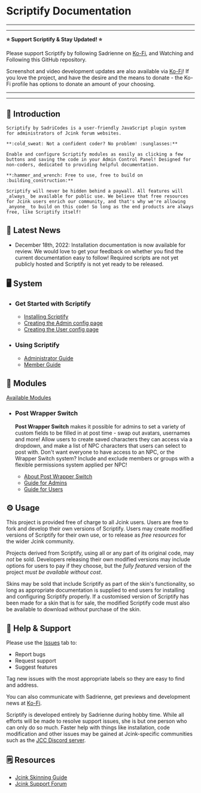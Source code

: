 # Scriptify Documentation

---

---

**:star: Support Scriptify & Stay Updated! :star:**

Please support Scriptify by following Sadrienne on [Ko-Fi](https://ko-fi.com/sadricodes), and Watching and Following this GitHub repository.

Screenshot and video development updates are also available via [Ko-Fi](https://ko-fi.com/sadricodes)! If you love the project, and have the desire and the means to donate - the Ko-Fi profile has options to donate an amount of your choosing.

---

---

## :rainbow: Introduction

    Scriptify by SadriCodes is a user-friendly JavaScript plugin system for administrators of Jcink forum websites.

    **:cold_sweat: Not a confident coder? No problem! :sunglasses:**

    Enable and configure Scriptify modules as easily as clicking a few buttons and saving the code in your Admin Control Panel! Designed for non-coders, dedicated to providing helpful documentation.

    **:hammer_and_wrench: Free to use, free to build on :building_construction:**

    Scriptify will never be hidden behind a paywall. All features will _always_ be available for public use. We believe that free resources for Jcink users enrich our community, and that's why we're allowing _anyone_ to build on this code! So long as the end products are always free, like Scriptify itself!

## :mega: Latest News

- December 18th, 2022: Installation documentation is now available for review. We would love to get your feedback on whether you find the current documentation easy to follow! Required scripts are not yet publicly hosted and Scriptify is not yet ready to be released.

## :desktop_computer: System

- ### Get Started with Scriptify

  - [Installing Scriptify](./documentation/installing.md)
  - [Creating the Admin config page](./documentation/installing.md)
  - [Creating the User config page](./documentation/installing.md)

- ### Using Scriptify
  - [Administrator Guide](./documentation//adminguide.md)
  - [Member Guide](./documentation//memberguide.md)

## :diamond_shape_with_a_dot_inside: Modules

[Available Modules](./documentation/moduleList.md)

- ### Post Wrapper Switch

  **Post Wrapper Switch** makes it possible for admins to set a variety of custom fields to be filled in at post time - swap out avatars, usernames and more! Allow users to create saved characters they can access via a dropdown, and make a list of NPC characters that users can select to post with. Don't want everyone to have access to an NPC, or the Wrapper Switch system? Include and exclude members or groups with a flexible permissions system applied per NPC!

  - [About Post Wrapper Switch](./documentation//moduleGuides/wrapperSwitch/wrapperSwitch.md)
  - [Guide for Admins](./documentation//moduleGuides/wrapperSwitch/wrapperSwitchAdmin.md)
  - [Guide for Users](./documentation//moduleGuides/wrapperSwitch/wrapperSwitchUser.md)

## :gear: Usage

This project is provided free of charge to all Jcink users. Users are free to fork and develop their own versions of Scriptify. Users may create modified versions of Scriptify for their own use, or to release as _free resources_ for the wider Jcink community.

Projects derived from Scriptify, using all or any part of its original code, may _not_ be sold. Developers releasing their own modified versions may include options for users to pay if they choose, but the _fully featured_ version of the project _must be available without cost_.

Skins may be sold that include Scriptify as part of the skin's functionality, so long as appropriate documentation is supplied to end users for installing and configuring Scriptify properly. If a customised version of Scriptify has been made for a skin that is for sale, the modified Scriptify code must also be available to download _without_ purchase of the skin.

## :lady_beetle: Help & Support

Please use the [Issues](https://github.com/sadricodes/scriptify/issues) tab to:

- Report bugs
- Request support
- Suggest features

Tag new issues with the most appropriate labels so they are easy to find and address.

You can also communicate with Sadrienne, get previews and development news at [Ko-Fi](https://ko-fi.com/sadricodes).

Scriptify is developed entirely by Sadrienne during hobby time. While all efforts will be made to resolve support issues, she is but one person who can only do so much. Faster help with things like installation, code modification and other issues may be gained at Jcink-specific communities such as the [JCC Discord server](https://discord.gg/EZETyUc).

## :spiral_notepad: Resources

- [Jcink Skinning Guide](https://jcink.com/main/wiki/jfb-skinning)
- [Jcink Support Forum](https://forum.jcink.com/index.php?)
